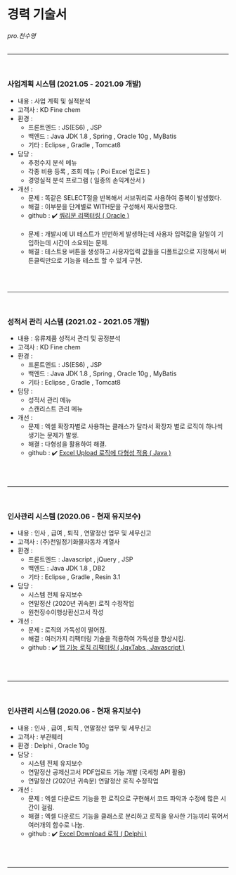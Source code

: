 # 경력 기술서                                        
######                                                       pro.천수영



-----------------------------------------------------------------------
</br>     

### 사업계획 시스템 (2021.05 - 2021.09 개발)

  - 내용 : 사업 계획 및 실적분석
  - 고객사 : KD Fine chem
  - 환경 : 
     - 프론트엔드 : JS(ES6) , JSP 
     - 백엔드 : Java JDK 1.8 , Spring , Oracle 10g , MyBatis
     - 기타 : Eclipse , Gradle , Tomcat8  
  - 담당 :
     - 추정수지 분석 메뉴
     - 각종 비용 등록 , 조회 메뉴 ( Poi Excel 업로드 )
     - 경영실적 분석 프로그램 ( 일종의 손익계산서 )
  - 개선 : 
     * 문제 : 똑같은 SELECT절을 반복해서 서브쿼리로 사용하여 중복이 발생했다. 
     * 해결 : 이부분을 단계별로 WITH문을 구성해서 재사용했다.</br> 
     * github : :heavy_check_mark: <a href="https://github.com/kylle17/Refactoring/tree/master/0004.%20%5B%20%20%EC%BF%BC%EB%A6%AC%EB%AC%B8%20%EB%A6%AC%ED%8C%A9%ED%84%B0%EB%A7%81%20%20%5D%5B%20Oracle%20%5D" target="_blank"> 
       쿼리문 리팩터링 ( Oracle )</a>
</br></br>
     * 문제 : 개발시에 UI 테스트가 빈번하게 발생하는데 사용자 입력값을 일일이 기입하는데 시간이 소요되는 문제.
     * 해결 : 테스트용 버튼을 생성하고 사용자입력 값들을 디폴트값으로 지정해서 버튼클릭만으로 기능을 테스트 할 수 있게 구현.
  
      
 



     
</br></br>   
      
-----------------------------------------------------------------------
</br>     

### 성적서 관리 시스템 (2021.02 - 2021.05 개발)

  - 내용 : 유류제품 성적서 관리 및 공정분석
  - 고객사 : KD Fine chem
  - 환경 : 
      - 프론트엔드 : JS(ES6) , JSP 
      - 백엔드 : Java JDK 1.8 , Spring , Oracle 10g , MyBatis
      - 기타 : Eclipse , Gradle , Tomcat8  
  - 담당 :  
       - 성적서 관리 메뉴
       - 스캔리스트 관리 메뉴
  - 개선 : 
       - 문제 : 엑셀 확장자별로 사용하는 클래스가 달라서 확장자 별로 로직이 하나씩 생기는 문제가 발생.
       - 해결 : 다형성을 활용하여 해결.   
       - github : :heavy_check_mark: <a href="https://github.com/kylle17/Refactoring/tree/master/0003.%20%5B%20Excelupload%20%EB%8B%A4%ED%98%95%EC%84%B1%20%EC%A0%81%EC%9A%A9%20%5D%5B%20Java%20%5D" target="_blank"> 
        Excel Upload 로직에 다형성 적용  ( Java )</a>


</br></br>      

    
 -----------------------------------------------------------------------
</br>     
     
### 인사관리 시스템 (2020.06 - 현재 유지보수)

   - 내용 : 인사 , 급여 , 퇴직 , 연말정산 업무 및 세무신고
   - 고객사 : (주)천일정기화물자동차 계열사  
   - 환경 : 
      - 프론트엔드 : Javascript , jQuery , JSP 
      - 백엔드 : Java JDK 1.8 , DB2
      - 기타 : Eclipse , Gradle , Resin 3.1
   - 담당 :  
        - 시스템 전체 유지보수
        - 연말정산 (2020년 귀속분) 로직 수정작업
        - 원천징수이행상환신고서 작성
  - 개선 : 
       - 문제 : 로직의 가독성이 떨어짐.
       - 해결 : 여러가지 리팩터링 기술을 적용하여 가독성을 향상시킴.
       - github : :heavy_check_mark: <a  href="https://github.com/kylle17/Refactoring/tree/master/0001.%20%5B%20%20%ED%83%AD%20%EA%B8%B0%EB%8A%A5%20%EB%A6%AC%ED%8C%A9%ED%84%B0%EB%A7%81%20%20%5D%5B%20JqxTabs%20%2C%20Javascript%20%5D" target="_blank"> 
       탭 기능 로직 리팩터링 ( JqxTabs , Javascript ) </a>

 
 
</br> </br>  
      
-----------------------------------------------------------------------
</br>     
     
### 인사관리 시스템 (2020.06 - 현재 유지보수)

   - 내용 : 인사 , 급여 , 퇴직 , 연말정산 업무 및 세무신고
   - 고객사 : 부관훼리
   - 환경 : Delphi , Oracle 10g 
   - 담당 :  
        - 시스템 전체 유지보수
        - 연말정산 공제신고서 PDF업로드 기능 개발 (국세청 API 활용)
        - 연말정산 (2020년 귀속분) 연말정산 로직 수정작업 
   - 개선 : 
       - 문제 : 엑셀 다운로드 기능을 한 로직으로 구현해서 코드 파악과 수정에 많은 시간이 걸림.
       - 해결 : 엑셀 다운로드 기능을 클래스로 분리하고 로직을 유사한 기능끼리 묶어서 여러개의 함수로 나눔.  
       - github : :heavy_check_mark: <a  href="https://github.com/kylle17/Refactoring/tree/master/0002.%20%5B%20Excel%20Download%20%5D%5B%20Delphi%20%5D" target="_blank"> 
                Excel Download 로직 ( Delphi )</a>



</br> </br>   
   
-----------------------------------------------------------------------


